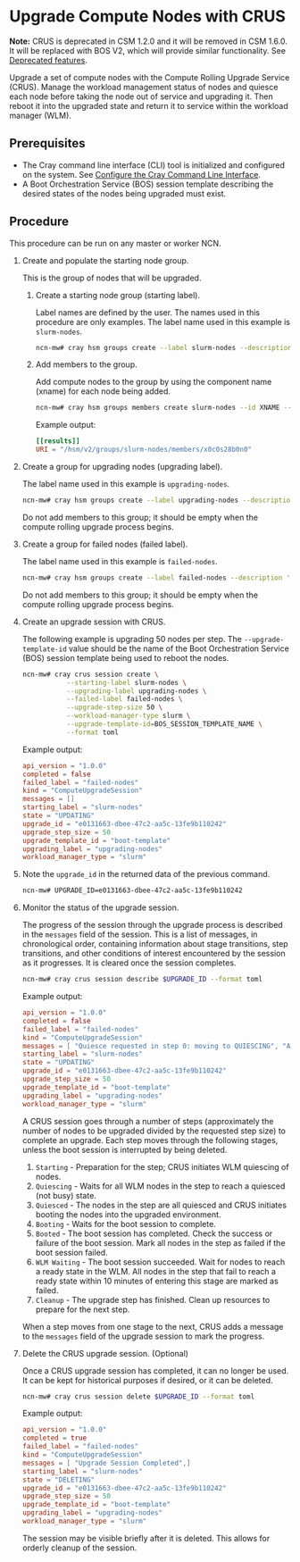 # Upgrade Compute Nodes with CRUS

**Note:** CRUS is deprecated in CSM 1.2.0 and it will be removed in CSM 1.6.0. It will be replaced with BOS V2, which will provide similar functionality. See
[Deprecated features](../../introduction/differences.md#deprecated_features).

Upgrade a set of compute nodes with the Compute Rolling Upgrade Service \(CRUS\). Manage the workload management status of nodes and quiesce each node before taking the node
out of service and upgrading it. Then reboot it into the upgraded state and return it to service within the workload manager \(WLM\).

## Prerequisites

- The Cray command line interface \(CLI\) tool is initialized and configured on the system. See [Configure the Cray Command Line Interface](../configure_cray_cli.md).
- A Boot Orchestration Service \(BOS\) session template describing the desired states of the nodes being upgraded must exist.

## Procedure

This procedure can be run on any master or worker NCN.

1. Create and populate the starting node group.

    This is the group of nodes that will be upgraded.

    1. Create a starting node group \(starting label\).

        Label names are defined by the user. The names used in this procedure are only examples. The label name used in this example is `slurm-nodes`.

        ```bash
        ncn-mw# cray hsm groups create --label slurm-nodes --description 'Starting Node Group for my Compute Node upgrade'
        ```

    1. Add members to the group.

        Add compute nodes to the group by using the component name (xname) for each node being added.

        ```bash
        ncn-mw# cray hsm groups members create slurm-nodes --id XNAME --format toml
        ```

        Example output:

        ```toml
        [[results]]
        URI = "/hsm/v2/groups/slurm-nodes/members/x0c0s28b0n0"
        ```

1. Create a group for upgrading nodes \(upgrading label\).

    The label name used in this example is `upgrading-nodes`.

    ```bash
    ncn-mw# cray hsm groups create --label upgrading-nodes --description 'Upgrading Node Group for my Compute Node upgrade'
    ```

    Do not add members to this group; it should be empty when the compute rolling upgrade process begins.

1. Create a group for failed nodes \(failed label\).

    The label name used in this example is `failed-nodes`.

    ```bash
    ncn-mw# cray hsm groups create --label failed-nodes --description 'Failed Node Group for my Compute Node upgrade'
    ```

    Do not add members to this group; it should be empty when the compute rolling upgrade process begins.

1. Create an upgrade session with CRUS.

    The following example is upgrading 50 nodes per step. The `--upgrade-template-id` value should be the name of the Boot Orchestration Service \(BOS\) session template
    being used to reboot the nodes.

    ```bash
    ncn-mw# cray crus session create \
               --starting-label slurm-nodes \
               --upgrading-label upgrading-nodes \
               --failed-label failed-nodes \
               --upgrade-step-size 50 \
               --workload-manager-type slurm \
               --upgrade-template-id=BOS_SESSION_TEMPLATE_NAME \
               --format toml
    ```

    Example output:

    ```toml
    api_version = "1.0.0"
    completed = false
    failed_label = "failed-nodes"
    kind = "ComputeUpgradeSession"
    messages = []
    starting_label = "slurm-nodes"
    state = "UPDATING"
    upgrade_id = "e0131663-dbee-47c2-aa5c-13fe9b110242"
    upgrade_step_size = 50
    upgrade_template_id = "boot-template"
    upgrading_label = "upgrading-nodes"
    workload_manager_type = "slurm"
    ```

1. Note the `upgrade_id` in the returned data of the previous command.

    ```bash
    ncn-mw# UPGRADE_ID=e0131663-dbee-47c2-aa5c-13fe9b110242
    ```

1. Monitor the status of the upgrade session.

    The progress of the session through the upgrade process is described in the `messages` field of the session. This is a list of messages, in chronological order, containing
    information about stage transitions, step transitions, and other conditions of interest encountered by the session as it progresses. It is cleared once the session completes.

    ```bash
    ncn-mw# cray crus session describe $UPGRADE_ID --format toml
    ```

    Example output:

    ```toml
    api_version = "1.0.0"
    completed = false
    failed_label = "failed-nodes"
    kind = "ComputeUpgradeSession"
    messages = [ "Quiesce requested in step 0: moving to QUIESCING", "All nodes quiesced in step 0: moving to QUIESCED", "Began the boot session for step 0: moving to BOOTING",]
    starting_label = "slurm-nodes"
    state = "UPDATING"
    upgrade_id = "e0131663-dbee-47c2-aa5c-13fe9b110242"
    upgrade_step_size = 50
    upgrade_template_id = "boot-template"
    upgrading_label = "upgrading-nodes"
    workload_manager_type = "slurm"
    ```

    A CRUS session goes through a number of steps \(approximately the number of nodes to be upgraded divided by the requested step size\) to complete an upgrade. Each step
    moves through the following stages, unless the boot session is interrupted by being deleted.

    1. `Starting` - Preparation for the step; CRUS initiates WLM quiescing of nodes.
    1. `Quiescing` - Waits for all WLM nodes in the step to reach a quiesced \(not busy\) state.
    1. `Quiesced` - The nodes in the step are all quiesced and CRUS initiates booting the nodes into the upgraded environment.
    1. `Booting` - Waits for the boot session to complete.
    1. `Booted` - The boot session has completed. Check the success or failure of the boot session. Mark all nodes in the step as failed if the boot session failed.
    1. `WLM Waiting` - The boot session succeeded. Wait for nodes to reach a ready state in the WLM. All nodes in the step that fail to reach a ready state within 10 minutes of
       entering this stage are marked as failed.
    1. `Cleanup` - The upgrade step has finished. Clean up resources to prepare for the next step.

    When a step moves from one stage to the next, CRUS adds a message to the `messages` field of the upgrade session to mark the progress.

1. Delete the CRUS upgrade session. (Optional)

    Once a CRUS upgrade session has completed, it can no longer be used. It can be kept for historical purposes if desired, or it can be deleted.

    ```bash
    ncn-mw# cray crus session delete $UPGRADE_ID --format toml
    ```

    Example output:

    ```toml
    api_version = "1.0.0"
    completed = true
    failed_label = "failed-nodes"
    kind = "ComputeUpgradeSession"
    messages = [ "Upgrade Session Completed",]
    starting_label = "slurm-nodes"
    state = "DELETING"
    upgrade_id = "e0131663-dbee-47c2-aa5c-13fe9b110242"
    upgrade_step_size = 50
    upgrade_template_id = "boot-template"
    upgrading_label = "upgrading-nodes"
    workload_manager_type = "slurm"
    ```

    The session may be visible briefly after it is deleted. This allows for orderly cleanup of the session.
